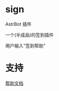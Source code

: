 # sign

AstrBot 插件

一个(半成品)的签到插件 

用户输入"签到帮助"

# 支持

[帮助文档](https://astrbot.soulter.top/center/docs/%E5%BC%80%E5%8F%91/%E6%8F%92%E4%BB%B6%E5%BC%80%E5%8F%91/
)

